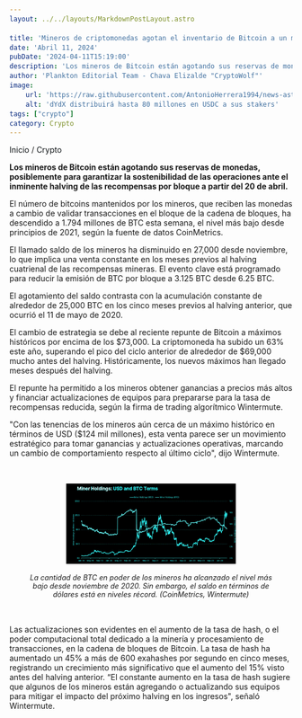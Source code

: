 ```yaml
---
layout: ../../layouts/MarkdownPostLayout.astro

title: 'Mineros de criptomonedas agotan el inventario de Bitcoin a un mínimo de 3 años en una movida estratégica pre-halving'
date: 'Abril 11, 2024'
pubDate: '2024-04-11T15:19:00'
description: 'Los mineros de Bitcoin están agotando sus reservas de monedas, posiblemente para garantizar la sostenibilidad de las operaciones ante el inminente halving.'
author: 'Plankton Editorial Team - Chava Elizalde "CryptoWolf"'
image:
    url: 'https://raw.githubusercontent.com/AntonioHerrera1994/news-astro/master/src/assets/crypto/crypto71.webp'
    alt: 'dYdX distribuirá hasta 80 millones en USDC a sus stakers'
tags: ["crypto"]
category: Crypto
---
```


<span><a href="/" style="text-decoration:none;color:#0F1416">Inicio</a> / <a href="/crypto" style="text-decoration:none;color:#0F1416">Crypto</a></span>


<p style="font-weight: bold;">Los mineros de Bitcoin están agotando sus reservas de monedas, posiblemente para garantizar la sostenibilidad de las operaciones ante el inminente halving de las recompensas por bloque a partir del 20 de abril.</p>

El número de bitcoins mantenidos por los mineros, que reciben las monedas a cambio de validar transacciones en el bloque de la cadena de bloques, ha descendido a 1.794 millones de BTC esta semana, el nivel más bajo desde principios de 2021, según la fuente de datos CoinMetrics.

El llamado saldo de los mineros ha disminuido en 27,000 desde noviembre, lo que implica una venta constante en los meses previos al halving cuatrienal de las recompensas mineras. El evento clave está programado para reducir la emisión de BTC por bloque a 3.125 BTC desde 6.25 BTC.

El agotamiento del saldo contrasta con la acumulación constante de alrededor de 25,000 BTC en los cinco meses previos al halving anterior, que ocurrió el 11 de mayo de 2020.

El cambio de estrategia se debe al reciente repunte de Bitcoin a máximos históricos por encima de los $73,000. La criptomoneda ha subido un 63% este año, superando el pico del ciclo anterior de alrededor de $69,000 mucho antes del halving. Históricamente, los nuevos máximos han llegado meses después del halving.

El repunte ha permitido a los mineros obtener ganancias a precios más altos y financiar actualizaciones de equipos para prepararse para la tasa de recompensas reducida, según la firma de trading algorítmico Wintermute.

"Con las tenencias de los mineros aún cerca de un máximo histórico en términos de USD ($124 mil millones), esta venta parece ser un movimiento estratégico para tomar ganancias y actualizaciones operativas, marcando un cambio de comportamiento respecto al último ciclo", dijo Wintermute.

<p align="center" style="padding-top:2rem;">
<img 
src="https://raw.githubusercontent.com/AntonioHerrera1994/news-astro/master/src/assets/Grafica_Abril_2024_-_2-02.webp"
alt="Grafica"
style="width:60%;"
/>
</p>

<p style="text-align:center;margin-right:2rem;margin-left:2rem;font-size:.8rem;font-style: italic;padding-bottom:2rem;">La cantidad de BTC en poder de los mineros ha alcanzado el nivel más bajo desde noviembre de 2020. Sin embargo, el saldo en términos de dólares está en niveles récord. (CoinMetrics, Wintermute)</p> 

Las actualizaciones son evidentes en el aumento de la tasa de hash, o el poder computacional total dedicado a la minería y procesamiento de transacciones, en la cadena de bloques de Bitcoin. La tasa de hash ha aumentado un 45% a más de 600 exahashes por segundo en cinco meses, registrando un crecimiento más significativo que el aumento del 15% visto antes del halving anterior.
“El constante aumento en la tasa de hash sugiere que algunos de los mineros están agregando o actualizando sus equipos para mitigar el impacto del próximo halving en los ingresos", señaló Wintermute. 
